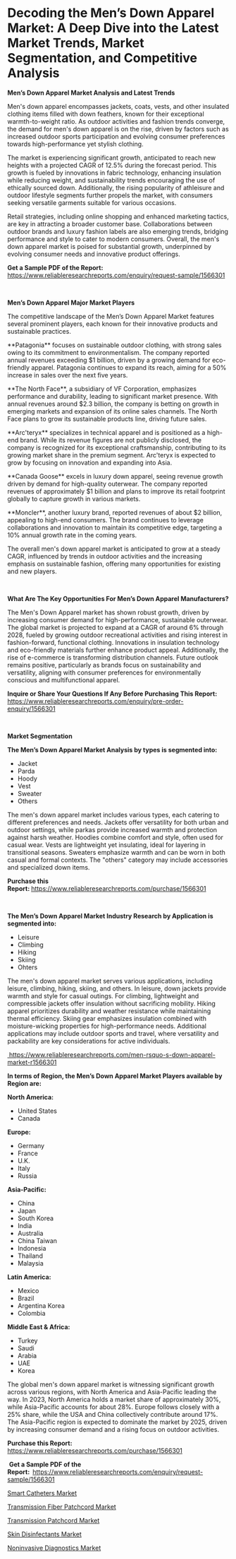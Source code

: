 <p><h1>Decoding the Men’s Down Apparel Market: A Deep Dive into the Latest Market Trends, Market Segmentation, and Competitive Analysis</h1></p><p><strong>Men’s Down Apparel Market Analysis and Latest Trends</strong></p>
<p><p>Men's down apparel encompasses jackets, coats, vests, and other insulated clothing items filled with down feathers, known for their exceptional warmth-to-weight ratio. As outdoor activities and fashion trends converge, the demand for men's down apparel is on the rise, driven by factors such as increased outdoor sports participation and evolving consumer preferences towards high-performance yet stylish clothing.</p><p>The market is experiencing significant growth, anticipated to reach new heights with a projected CAGR of 12.5% during the forecast period. This growth is fueled by innovations in fabric technology, enhancing insulation while reducing weight, and sustainability trends encouraging the use of ethically sourced down. Additionally, the rising popularity of athleisure and outdoor lifestyle segments further propels the market, with consumers seeking versatile garments suitable for various occasions.</p><p>Retail strategies, including online shopping and enhanced marketing tactics, are key in attracting a broader customer base. Collaborations between outdoor brands and luxury fashion labels are also emerging trends, bridging performance and style to cater to modern consumers. Overall, the men's down apparel market is poised for substantial growth, underpinned by evolving consumer needs and innovative product offerings.</p></p>
<p><strong>Get a Sample PDF of the Report:&nbsp;</strong> <a href="https://www.reliableresearchreports.com/enquiry/request-sample/1566301?utm_campaign=3&utm_medium=2&utm_source=Github&utm_content=ia&utm_term=07122024&utm_id=mens-down-apparel">https://www.reliableresearchreports.com/enquiry/request-sample/1566301</a></p>
<p>&nbsp;</p>
<p><strong>Men’s Down Apparel Major Market Players</strong></p>
<p><p>The competitive landscape of the Men’s Down Apparel Market features several prominent players, each known for their innovative products and sustainable practices.</p><p>**Patagonia** focuses on sustainable outdoor clothing, with strong sales owing to its commitment to environmentalism. The company reported annual revenues exceeding $1 billion, driven by a growing demand for eco-friendly apparel. Patagonia continues to expand its reach, aiming for a 50% increase in sales over the next five years.</p><p>**The North Face**, a subsidiary of VF Corporation, emphasizes performance and durability, leading to significant market presence. With annual revenues around $2.3 billion, the company is betting on growth in emerging markets and expansion of its online sales channels. The North Face plans to grow its sustainable products line, driving future sales.</p><p>**Arc'teryx** specializes in technical apparel and is positioned as a high-end brand. While its revenue figures are not publicly disclosed, the company is recognized for its exceptional craftsmanship, contributing to its growing market share in the premium segment. Arc'teryx is expected to grow by focusing on innovation and expanding into Asia.</p><p>**Canada Goose** excels in luxury down apparel, seeing revenue growth driven by demand for high-quality outerwear. The company reported revenues of approximately $1 billion and plans to improve its retail footprint globally to capture growth in various markets.</p><p>**Moncler**, another luxury brand, reported revenues of about $2 billion, appealing to high-end consumers. The brand continues to leverage collaborations and innovation to maintain its competitive edge, targeting a 10% annual growth rate in the coming years.</p><p>The overall men's down apparel market is anticipated to grow at a steady CAGR, influenced by trends in outdoor activities and the increasing emphasis on sustainable fashion, offering many opportunities for existing and new players.</p></p>
<p>&nbsp;</p>
<p><strong>What Are The Key Opportunities For Men’s Down Apparel Manufacturers?</strong></p>
<p><p>The Men's Down Apparel market has shown robust growth, driven by increasing consumer demand for high-performance, sustainable outerwear. The global market is projected to expand at a CAGR of around 6% through 2028, fueled by growing outdoor recreational activities and rising interest in fashion-forward, functional clothing. Innovations in insulation technology and eco-friendly materials further enhance product appeal. Additionally, the rise of e-commerce is transforming distribution channels. Future outlook remains positive, particularly as brands focus on sustainability and versatility, aligning with consumer preferences for environmentally conscious and multifunctional apparel.</p></p>
<p><strong>Inquire or Share Your Questions If Any Before Purchasing This Report:</strong> <a href="https://www.reliableresearchreports.com/enquiry/pre-order-enquiry/1566301?utm_campaign=3&utm_medium=2&utm_source=Github&utm_content=ia&utm_term=07122024&utm_id=mens-down-apparel">https://www.reliableresearchreports.com/enquiry/pre-order-enquiry/1566301</a></p>
<p>&nbsp;</p>
<p><strong>Market Segmentation</strong></p>
<p><strong>The Men’s Down Apparel Market Analysis by types is segmented into:</strong></p>
<p><ul><li>Jacket</li><li>Parda</li><li>Hoody</li><li>Vest</li><li>Sweater</li><li>Others</li></ul></p>
<p><p>The men's down apparel market includes various types, each catering to different preferences and needs. Jackets offer versatility for both urban and outdoor settings, while parkas provide increased warmth and protection against harsh weather. Hoodies combine comfort and style, often used for casual wear. Vests are lightweight yet insulating, ideal for layering in transitional seasons. Sweaters emphasize warmth and can be worn in both casual and formal contexts. The "others" category may include accessories and specialized down items.</p></p>
<p><strong>Purchase this Report:&nbsp;</strong><a href="https://www.reliableresearchreports.com/purchase/1566301?utm_campaign=3&utm_medium=2&utm_source=Github&utm_content=ia&utm_term=07122024&utm_id=mens-down-apparel">https://www.reliableresearchreports.com/purchase/1566301</a></p>
<p>&nbsp;</p>
<p><strong>The Men’s Down Apparel Market Industry Research by Application is segmented into:</strong></p>
<p><ul><li>Leisure</li><li>Climbing</li><li>Hiking</li><li>Skiing</li><li>Ohters</li></ul></p>
<p><p>The men's down apparel market serves various applications, including leisure, climbing, hiking, skiing, and others. In leisure, down jackets provide warmth and style for casual outings. For climbing, lightweight and compressible jackets offer insulation without sacrificing mobility. Hiking apparel prioritizes durability and weather resistance while maintaining thermal efficiency. Skiing gear emphasizes insulation combined with moisture-wicking properties for high-performance needs. Additional applications may include outdoor sports and travel, where versatility and packability are key considerations for active individuals.</p></p>
<p><a href="https://www.reliableresearchreports.com/men-rsquo-s-down-apparel-market-r1566301?utm_campaign=3&utm_medium=2&utm_source=Github&utm_content=ia&utm_term=07122024&utm_id=mens-down-apparel">&nbsp;https://www.reliableresearchreports.com/men-rsquo-s-down-apparel-market-r1566301</a></p>
<p><strong>In terms of Region, the Men’s Down Apparel Market Players available by Region are:</strong></p>
<p>
    <p> <strong> North America: </strong>
        <ul>
            <li>United States</li>
            <li>Canada</li>
        </ul>
        </p> 
    <p> <strong> Europe: </strong>
        <ul>
            <li>Germany</li>
            <li>France</li>
            <li>U.K.</li>
            <li>Italy</li>
            <li>Russia</li>
        </ul>
        </p> 
    <p> <strong> Asia-Pacific: </strong>
        <ul>
            <li>China</li>
            <li>Japan</li>
            <li>South Korea</li>
            <li>India</li>
            <li>Australia</li>
            <li>China Taiwan</li>
            <li>Indonesia</li>
            <li>Thailand</li>
            <li>Malaysia</li>
        </ul>
        </p> 
    <p> <strong> Latin America: </strong>
        <ul>
            <li>Mexico</li>
            <li>Brazil</li>
            <li>Argentina Korea</li>
            <li>Colombia</li>
        </ul>
        </p> 
    <p> <strong> Middle East & Africa: </strong>
        <ul>
            <li>Turkey</li>
            <li>Saudi</li>
            <li>Arabia</li>
            <li>UAE</li>
            <li>Korea</li>
        </ul>
    </p>
    </p>
<p><p>The global men's down apparel market is witnessing significant growth across various regions, with North America and Asia-Pacific leading the way. In 2023, North America holds a market share of approximately 30%, while Asia-Pacific accounts for about 28%. Europe follows closely with a 25% share, while the USA and China collectively contribute around 17%. The Asia-Pacific region is expected to dominate the market by 2025, driven by increasing consumer demand and a rising focus on outdoor activities.</p></p>
<p><strong>Purchase this Report: </strong><a href="https://www.reliableresearchreports.com/purchase/1566301?utm_campaign=3&utm_medium=2&utm_source=Github&utm_content=ia&utm_term=07122024&utm_id=mens-down-apparel">https://www.reliableresearchreports.com/purchase/1566301</a></p>
<p>&nbsp;<strong>Get a Sample PDF of the Report:&nbsp;&nbsp;</strong><a href="https://www.reliableresearchreports.com/enquiry/request-sample/1566301?utm_campaign=3&utm_medium=2&utm_source=Github&utm_content=ia&utm_term=07122024&utm_id=mens-down-apparel">https://www.reliableresearchreports.com/enquiry/request-sample/1566301</a></p>
<p><strong></strong></p>
<p><p><a href="https://www.linkedin.com/pulse/the-sympatico-insight-9odme?utm_campaign=3&utm_medium=2&utm_source=Github&utm_content=ia&utm_term=07122024&utm_id=mens-down-apparel">Smart Catheters Market</a></p><p><a href="https://issuu.com/reportprime-2/docs/transmission-fiber-patchcord-market-size-2030.pptx?utm_campaign=3&utm_medium=2&utm_source=Github&utm_content=ia&utm_term=07122024&utm_id=mens-down-apparel">Transmission Fiber Patchcord Market</a></p><p><a href="https://issuu.com/reportprime-2/docs/transmission-patchcord-market-size-2030.pptx?utm_campaign=3&utm_medium=2&utm_source=Github&utm_content=ia&utm_term=07122024&utm_id=mens-down-apparel">Transmission Patchcord Market</a></p><p><a href="https://www.linkedin.com/pulse/positive-growth-outlook-global-skin-disinfectants-market-o1hte?utm_campaign=3&utm_medium=2&utm_source=Github&utm_content=ia&utm_term=07122024&utm_id=mens-down-apparel">Skin Disinfectants Market</a></p><p><a href="https://github.com/mauripalmi/Market-Research-Report-List-5/blob/main/noninvasive-diagnostics-market.md?utm_campaign=3&utm_medium=2&utm_source=Github&utm_content=ia&utm_term=07122024&utm_id=mens-down-apparel">Noninvasive Diagnostics Market</a></p></p>